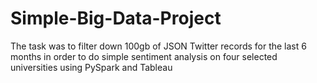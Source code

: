 # Simple-Big-Data-Project
The task was to filter down 100gb of JSON Twitter records for the last 6 months in order to do simple sentiment analysis on four selected universities using PySpark and Tableau

